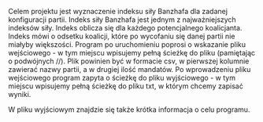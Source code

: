 Celem projektu jest wyznaczenie indeksu siły Banzhafa dla zadanej konfiguracji partii. Indeks siły Banzhafa jest jednym z najważniejszych indeksów siły. Indeks oblicza się dla każdego potencjalnego koalicjanta. Indeks mówi o odsetku koalicji, które po wycofaniu się danej partii nie miałyby większości. 
Program po uruchomieniu poprosi o wskazanie pliku wejściowego - w tym miejscu wpisujemy pełną ścieżkę do pliku (pamiętając o podwójnych //). Plik powinien być w formacie csv, w pierwszej kolumnie zawierać nazwy partii, a w drugiej ilość mandatów.
Po wprowadzeniu pliku wejściowego program zapyta o ścieżkę do pliku wyjściowego - w tym miejscu wpisujemy pełną ścieżkę do pliku txt, w którym chcemy zapisać wyniki.

W pliku wyjściowym znajdzie się także krótka informacja o celu programu.

